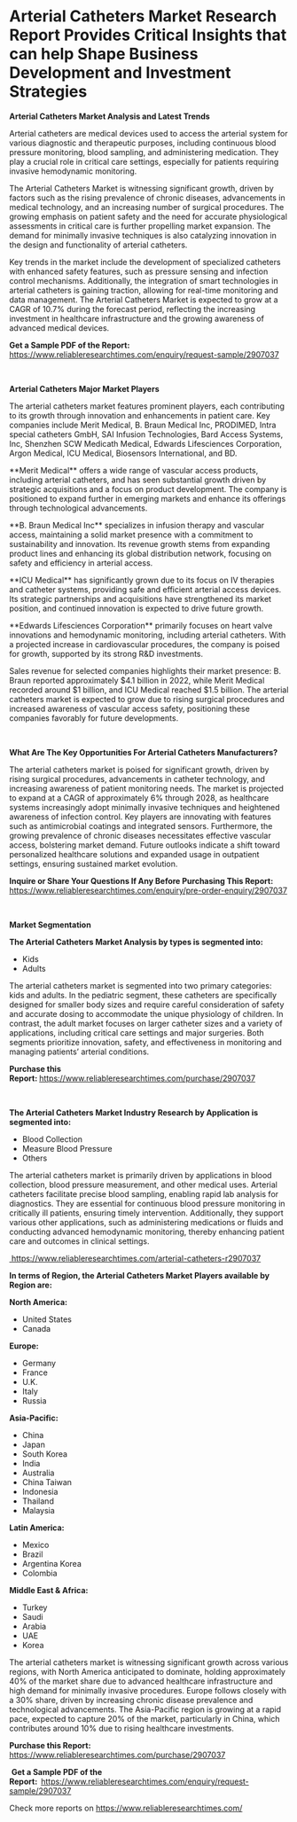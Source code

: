 <p><h1>Arterial Catheters Market Research Report Provides Critical Insights that can help Shape Business Development and Investment Strategies</h1></p><p><strong>Arterial Catheters Market Analysis and Latest Trends</strong></p>
<p><p>Arterial catheters are medical devices used to access the arterial system for various diagnostic and therapeutic purposes, including continuous blood pressure monitoring, blood sampling, and administering medication. They play a crucial role in critical care settings, especially for patients requiring invasive hemodynamic monitoring.</p><p>The Arterial Catheters Market is witnessing significant growth, driven by factors such as the rising prevalence of chronic diseases, advancements in medical technology, and an increasing number of surgical procedures. The growing emphasis on patient safety and the need for accurate physiological assessments in critical care is further propelling market expansion. The demand for minimally invasive techniques is also catalyzing innovation in the design and functionality of arterial catheters.</p><p>Key trends in the market include the development of specialized catheters with enhanced safety features, such as pressure sensing and infection control mechanisms. Additionally, the integration of smart technologies in arterial catheters is gaining traction, allowing for real-time monitoring and data management. The Arterial Catheters Market is expected to grow at a CAGR of 10.7% during the forecast period, reflecting the increasing investment in healthcare infrastructure and the growing awareness of advanced medical devices.</p></p>
<p><strong>Get a Sample PDF of the Report:&nbsp;</strong> <a href="https://www.reliableresearchtimes.com/enquiry/request-sample/2907037?utm_campaign=3363&utm_medium=2&utm_source=Github&utm_content=ia&utm_term=12032025&utm_id=arterial-catheters">https://www.reliableresearchtimes.com/enquiry/request-sample/2907037</a></p>
<p>&nbsp;</p>
<p><strong>Arterial Catheters Major Market Players</strong></p>
<p><p>The arterial catheters market features prominent players, each contributing to its growth through innovation and enhancements in patient care. Key companies include Merit Medical, B. Braun Medical Inc, PRODIMED, Intra special catheters GmbH, SAI Infusion Technologies, Bard Access Systems, Inc, Shenzhen SCW Medicath Medical, Edwards Lifesciences Corporation, Argon Medical, ICU Medical, Biosensors International, and BD.</p><p>**Merit Medical** offers a wide range of vascular access products, including arterial catheters, and has seen substantial growth driven by strategic acquisitions and a focus on product development. The company is positioned to expand further in emerging markets and enhance its offerings through technological advancements.</p><p>**B. Braun Medical Inc** specializes in infusion therapy and vascular access, maintaining a solid market presence with a commitment to sustainability and innovation. Its revenue growth stems from expanding product lines and enhancing its global distribution network, focusing on safety and efficiency in arterial access.</p><p>**ICU Medical** has significantly grown due to its focus on IV therapies and catheter systems, providing safe and efficient arterial access devices. Its strategic partnerships and acquisitions have strengthened its market position, and continued innovation is expected to drive future growth.</p><p>**Edwards Lifesciences Corporation** primarily focuses on heart valve innovations and hemodynamic monitoring, including arterial catheters. With a projected increase in cardiovascular procedures, the company is poised for growth, supported by its strong R&D investments.</p><p>Sales revenue for selected companies highlights their market presence: B. Braun reported approximately $4.1 billion in 2022, while Merit Medical recorded around $1 billion, and ICU Medical reached $1.5 billion. The arterial catheters market is expected to grow due to rising surgical procedures and increased awareness of vascular access safety, positioning these companies favorably for future developments.</p></p>
<p>&nbsp;</p>
<p><strong>What Are The Key Opportunities For Arterial Catheters Manufacturers?</strong></p>
<p><p>The arterial catheters market is poised for significant growth, driven by rising surgical procedures, advancements in catheter technology, and increasing awareness of patient monitoring needs. The market is projected to expand at a CAGR of approximately 6% through 2028, as healthcare systems increasingly adopt minimally invasive techniques and heightened awareness of infection control. Key players are innovating with features such as antimicrobial coatings and integrated sensors. Furthermore, the growing prevalence of chronic diseases necessitates effective vascular access, bolstering market demand. Future outlooks indicate a shift toward personalized healthcare solutions and expanded usage in outpatient settings, ensuring sustained market evolution.</p></p>
<p><strong>Inquire or Share Your Questions If Any Before Purchasing This Report:</strong> <a href="https://www.reliableresearchtimes.com/enquiry/pre-order-enquiry/2907037?utm_campaign=3363&utm_medium=2&utm_source=Github&utm_content=ia&utm_term=12032025&utm_id=arterial-catheters">https://www.reliableresearchtimes.com/enquiry/pre-order-enquiry/2907037</a></p>
<p>&nbsp;</p>
<p><strong>Market Segmentation</strong></p>
<p><strong>The Arterial Catheters Market Analysis by types is segmented into:</strong></p>
<p><ul><li>Kids</li><li>Adults</li></ul></p>
<p><p>The arterial catheters market is segmented into two primary categories: kids and adults. In the pediatric segment, these catheters are specifically designed for smaller body sizes and require careful consideration of safety and accurate dosing to accommodate the unique physiology of children. In contrast, the adult market focuses on larger catheter sizes and a variety of applications, including critical care settings and major surgeries. Both segments prioritize innovation, safety, and effectiveness in monitoring and managing patients’ arterial conditions.</p></p>
<p><strong>Purchase this Report:&nbsp;</strong><a href="https://www.reliableresearchtimes.com/purchase/2907037?utm_campaign=3363&utm_medium=2&utm_source=Github&utm_content=ia&utm_term=12032025&utm_id=arterial-catheters">https://www.reliableresearchtimes.com/purchase/2907037</a></p>
<p>&nbsp;</p>
<p><strong>The Arterial Catheters Market Industry Research by Application is segmented into:</strong></p>
<p><ul><li>Blood Collection</li><li>Measure Blood Pressure</li><li>Others</li></ul></p>
<p><p>The arterial catheters market is primarily driven by applications in blood collection, blood pressure measurement, and other medical uses. Arterial catheters facilitate precise blood sampling, enabling rapid lab analysis for diagnostics. They are essential for continuous blood pressure monitoring in critically ill patients, ensuring timely intervention. Additionally, they support various other applications, such as administering medications or fluids and conducting advanced hemodynamic monitoring, thereby enhancing patient care and outcomes in clinical settings.</p></p>
<p><a href="https://www.reliableresearchtimes.com/arterial-catheters-r2907037?utm_campaign=3363&utm_medium=2&utm_source=Github&utm_content=ia&utm_term=12032025&utm_id=arterial-catheters">&nbsp;https://www.reliableresearchtimes.com/arterial-catheters-r2907037</a></p>
<p><strong>In terms of Region, the Arterial Catheters Market Players available by Region are:</strong></p>
<p>
    <p> <strong> North America: </strong>
        <ul>
            <li>United States</li>
            <li>Canada</li>
        </ul>
        </p> 
    <p> <strong> Europe: </strong>
        <ul>
            <li>Germany</li>
            <li>France</li>
            <li>U.K.</li>
            <li>Italy</li>
            <li>Russia</li>
        </ul>
        </p> 
    <p> <strong> Asia-Pacific: </strong>
        <ul>
            <li>China</li>
            <li>Japan</li>
            <li>South Korea</li>
            <li>India</li>
            <li>Australia</li>
            <li>China Taiwan</li>
            <li>Indonesia</li>
            <li>Thailand</li>
            <li>Malaysia</li>
        </ul>
        </p> 
    <p> <strong> Latin America: </strong>
        <ul>
            <li>Mexico</li>
            <li>Brazil</li>
            <li>Argentina Korea</li>
            <li>Colombia</li>
        </ul>
        </p> 
    <p> <strong> Middle East & Africa: </strong>
        <ul>
            <li>Turkey</li>
            <li>Saudi</li>
            <li>Arabia</li>
            <li>UAE</li>
            <li>Korea</li>
        </ul>
    </p>
    </p>
<p><p>The arterial catheters market is witnessing significant growth across various regions, with North America anticipated to dominate, holding approximately 40% of the market share due to advanced healthcare infrastructure and high demand for minimally invasive procedures. Europe follows closely with a 30% share, driven by increasing chronic disease prevalence and technological advancements. The Asia-Pacific region is growing at a rapid pace, expected to capture 20% of the market, particularly in China, which contributes around 10% due to rising healthcare investments.</p></p>
<p><strong>Purchase this Report: </strong><a href="https://www.reliableresearchtimes.com/purchase/2907037?utm_campaign=3363&utm_medium=2&utm_source=Github&utm_content=ia&utm_term=12032025&utm_id=arterial-catheters">https://www.reliableresearchtimes.com/purchase/2907037</a></p>
<p>&nbsp;<strong>Get a Sample PDF of the Report:&nbsp;&nbsp;</strong><a href="https://www.reliableresearchtimes.com/enquiry/request-sample/2907037?utm_campaign=3363&utm_medium=2&utm_source=Github&utm_content=ia&utm_term=12032025&utm_id=arterial-catheters">https://www.reliableresearchtimes.com/enquiry/request-sample/2907037</a></p>
<p><strong></strong></p>
<p>Check more reports on <a href="https://www.reliableresearchtimes.com/?utm_campaign=3363&utm_medium=2&utm_source=Github&utm_content=ia&utm_term=12032025&utm_id=arterial-catheters">https://www.reliableresearchtimes.com/</a></p>